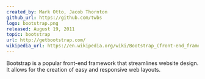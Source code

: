 ```yaml
---
created_by: Mark Otto, Jacob Thornton
github_url: https://github.com/twbs
logo: bootstrap.png
released: August 19, 2011
topic: bootstrap
url: http://getbootstrap.com/
wikipedia_url: https://en.wikipedia.org/wiki/Bootstrap_(front-end_framework)
---
```

Bootstrap is a popular front-end framework that streamlines website design. It allows for the creation of easy and responsive web layouts.